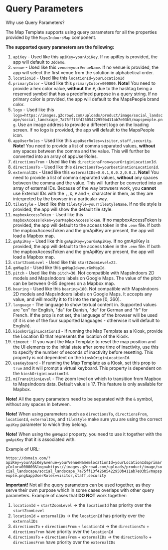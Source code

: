 # Query Parameters

Why use Query Parameters?

The Map Template supports using query parameters for all the properties provided by the `MapsIndoorsMap` component.

**The supported query parameters are the following:**

1. `apiKey` - Used like this `apiKey=yourApiKey`. If no apiKey is provided, the app will default to `3ddemo`.
2. `venue` - Used like this `venue=yourVenueName`. If no venue is provided, the app will select the first venue from the solution in alphabetical order.
3. `locationId` - Used like this `locationId=yourLocationId`
4. `primaryColor` - Used like this `primaryColor=000000`. **Note!** You need to provide a hex color value, **without** the `#`, due to the hashtag being a reserved symbol that has a predefined purpose in a query string. If no primary color is provided, the app will default to the MapsPeople brand color.
5. `logo` - Used like this `logo=https://images.g2crowd.com/uploads/product/image/social_landscape/social_landscape_7a75ff13f42605422950b411ab7e03b5/mapspeople.png`. Use an image address to provide a different logo on the loading screen. If no logo is provided, the app will default to the MapsPeople icon.
6. `appUserRoles` - Used like this `appUserRoles=visitor,staff,security`. **Note!** You need to provide a list of comma separated values, **without** any spaces between the comma and the value. This will further be converted into an array of appUserRoles.
7. `directionsFrom` - Used like this `directionsFrom=yourOriginLocationId`.
8. `directionsTo` - Used like this `directionsTo=yourDestinationLocationId`.
9. `externalIDs` - Used like this `externalIDs=0.0.1,0.0.2,0.0.3`. **Note!** You need to provide a list of comma separated values, **without** any spaces between the comma and the value. This will further be converted into an array of external IDs. Because of the way browsers work, you **cannot** use External IDs with the `,`, `&`, `#` and `+`, character in them, as they are interpreted by the browser in a particular way.
10. `tileStyle` - Used like this `tileStyle=yourTileStyleName`. If no tile style is provided, the app will show the default tile style.
11. `mapboxAccessToken` - Used like this `mapboxAccessToken=yourMapboxAccessToken`. If no mapboxAccessToken is provided, the app will default to the access token in the `.env` file.  If both the mapboxAccessToken and the gmApiKey are present, the app will load a Mapbox map.
12. `gmApiKey` - Used like this `gmApiKey=yourGmApiKey`. If no gmApiKey is provided, the app will default to the access token in the `.env` file. If both the mapboxAccessToken and the gmApiKey are present, the app will load a Mapbox map.
13. `startZoomLevel` - Used like this `startZoomLevel=22`.
14. `gmMapId` - Used like this `gmMapId=yourGmMapId`.
15. `pitch` - Used like this `pitch=30`. Not compatible with MapsIndoors 2D models and MapsIndoors labels on Google Maps. The value of the pitch can be between 0-85 degrees on a Mapbox map.
16. `bearing` - Used like this `bearing=180`. Not compatible with MapsIndoors 2D models and MapsIndoors labels on Google Maps. It accepts any value, and will modify it to fit into the range \[0, 360].
17. `language` - The language to show textual content in. Supported values are "en" for English, "da" for Danish, "de" for German and "fr" for French. If the prop is not set, the language of the browser will be used (if it is one of the four supported languages - otherwise it will default to English).
18. `kioskOriginLocationId` - If running the Map Template as a Kiosk, provide the Location ID that represents the location of the Kiosk.
19. `timeout` - If you want the Map Template to reset the map position and the UI elements to the initial state after some time of inactivity, use this to specify the number of seconds of inactivity before resetting. This property is not dependent on the `kioskOriginLocationId`.
20. `useKeyboard` - If running the Map Template as a Kiosk, set this prop to `true` and it will prompt a virtual keyboard. This property is dependent on the `kioskOriginLocationId`.
21. `miTransitionLevel` - The zoom level on which to transition from Mapbox to MapsIndoors data. Default value is 17. This feature is only available for Mapbox.

**Note!** All the query parameters need to be separated with the `&` symbol, without any spaces in between.

**Note!** When using parameters such as `directionsTo`, `directionsFrom`, `locationId`, `externalIDs`, and `tileStyle` make sure you are using the correct `apiKey` parameter to which they belong.

**Note!** When using the `gmMapId` property, you need to use it together with the `gmApiKey` that it is associated with.

Example of URL:

`https://domain.com/?apiKey=yourApiKey&venue=yourVenueName&locationId=yourLocationId&primaryColor=000000&logo=https://images.g2crowd.com/uploads/product/image/social_landscape/social_landscape_7a75ff13f42605422950b411ab7e03b5/mapspeople.png&appUserRoles=visitor,staff,security`

**Important!** Not all the query parameters can be used together, as they serve their own purpose which in some cases overlaps with other query parameters. Example of cases that **DO NOT** work together:

1. `locationId` + `startZoomLevel` → the `locationId` has priority over the `startZoomLevel`
2. `locationId` + `externalIDs` → the `locationId` has priority over the `externalIDs`
3. `directionsTo` + `directionsFrom` + `locationId` → the `directionsTo` + `directionsFrom` have priority over the `locationId`
4. `directionsTo` + `directionsFrom` + `externalIDs` → the `directionsTo` + `directionsFrom` have priority over the `externalIDs`
